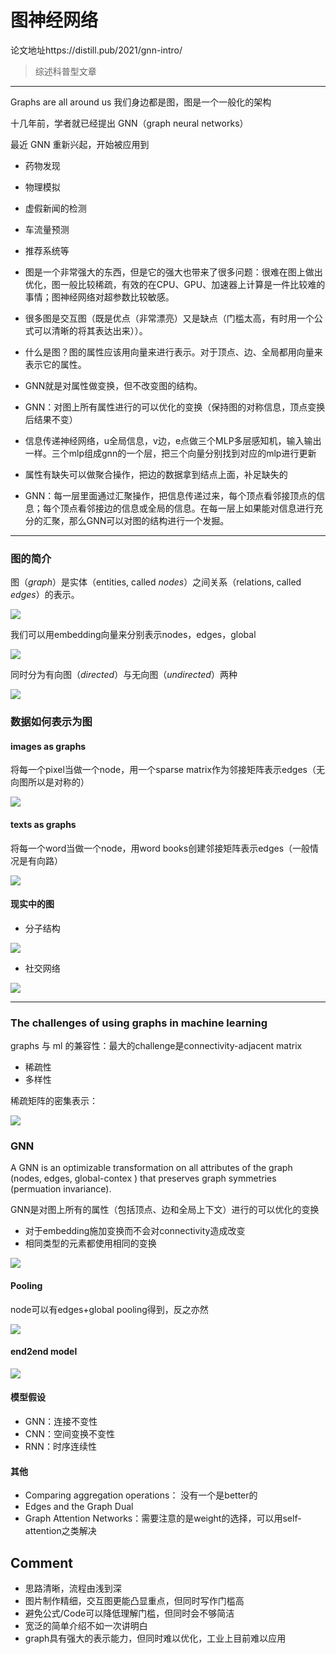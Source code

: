 # 图神经网络

论文地址https://distill.pub/2021/gnn-intro/

> 综述科普型文章

---

Graphs are all around us 我们身边都是图，图是一个一般化的架构

十几年前，学者就已经提出 GNN（graph neural networks）

最近 GNN 重新兴起，开始被应用到

- 药物发现
- 物理模拟
- 虚假新闻的检测
- 车流量预测
- 推荐系统等

- 图是一个非常强大的东西，但是它的强大也带来了很多问题：很难在图上做出优化，图一般比较稀疏，有效的在CPU、GPU、加速器上计算是一件比较难的事情；图神经网络对超参数比较敏感。
- 很多图是交互图（既是优点（非常漂亮）又是缺点（门槛太高，有时用一个公式可以清晰的将其表达出来））。
- 什么是图？图的属性应该用向量来进行表示。对于顶点、边、全局都用向量来表示它的属性。
- GNN就是对属性做变换，但不改变图的结构。
- GNN：对图上所有属性进行的可以优化的变换（保持图的对称信息，顶点变换后结果不变）
- 信息传递神经网络，u全局信息，v边，e点做三个MLP多层感知机，输入输出一样。三个mlp组成gnn的一个层，把三个向量分别找到对应的mlp进行更新
- 属性有缺失可以做聚合操作，把边的数据拿到结点上面，补足缺失的
- GNN：每一层里面通过汇聚操作，把信息传递过来，每个顶点看邻接顶点的信息；每个顶点看邻接边的信息或全局的信息。在每一层上如果能对信息进行充分的汇聚，那么GNN可以对图的结构进行一个发掘。

---

### 图的简介

图（*graph*）是实体（entities, called *nodes*）之间关系（relations, called *edges*）的表示。

![](https://leng-mypic.oss-cn-beijing.aliyuncs.com/mac-img/20220516143105.png)

我们可以用embedding向量来分别表示nodes，edges，global

![](https://leng-mypic.oss-cn-beijing.aliyuncs.com/mac-img/20220516143203.png)



同时分为有向图（*directed*）与无向图（*undirected*）两种

![](https://leng-mypic.oss-cn-beijing.aliyuncs.com/mac-img/20220516143306.png)

### 数据如何表示为图

#### images as graphs

将每一个pixel当做一个node，用一个sparse matrix作为邻接矩阵表示edges（无向图所以是对称的）

![](https://leng-mypic.oss-cn-beijing.aliyuncs.com/mac-img/20220516143339.png)



#### texts as graphs

将每一个word当做一个node，用word books创建邻接矩阵表示edges（一般情况是有向路）

![](https://leng-mypic.oss-cn-beijing.aliyuncs.com/mac-img/20220516143403.png)



#### 现实中的图

- 分子结构

![](https://leng-mypic.oss-cn-beijing.aliyuncs.com/mac-img/20220516143430.png)



- 社交网络

![](https://leng-mypic.oss-cn-beijing.aliyuncs.com/mac-img/20220516143455.png)

---

### The challenges of using graphs in machine learning

graphs 与 ml 的兼容性：最大的challenge是connectivity-adjacent matrix

- 稀疏性
- 多样性

稀疏矩阵的密集表示：

![](https://leng-mypic.oss-cn-beijing.aliyuncs.com/mac-img/20220516143557.png)



### GNN

A GNN is an optimizable transformation on all attributes of the graph (nodes, edges, global-contex ) that preserves graph symmetries (permuation invariance).

GNN是对图上所有的属性（包括顶点、边和全局上下文）进行的可以优化的变换

- 对于embedding施加变换而不会对connectivity造成改变
- 相同类型的元素都使用相同的变换

![](https://leng-mypic.oss-cn-beijing.aliyuncs.com/mac-img/20220516143636.png)



#### Pooling

node可以有edges+global pooling得到，反之亦然

![](https://leng-mypic.oss-cn-beijing.aliyuncs.com/mac-img/20220516143658.png)



#### end2end model

![](https://leng-mypic.oss-cn-beijing.aliyuncs.com/mac-img/20220516143710.png)



#### 模型假设

- GNN：连接不变性
- CNN：空间变换不变性
- RNN：时序连续性

#### 其他

- Comparing aggregation operations： 没有一个是better的
- Edges and the Graph Dual
- Graph Attention Networks：需要注意的是weight的选择，可以用self-attention之类解决

## Comment

- 思路清晰，流程由浅到深
- 图片制作精细，交互图更能凸显重点，但同时写作门槛高
- 避免公式/Code可以降低理解门槛，但同时会不够简洁
- 宽泛的简单介绍不如一次讲明白
- graph具有强大的表示能力，但同时难以优化，工业上目前难以应用